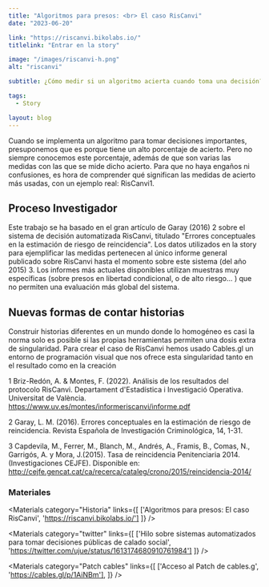 ```yaml
---
title: "Algoritmos para presos: <br> El caso RisCanvi"
date: "2023-06-20"

link: "https://riscanvi.bikolabs.io/"
titlelink: "Entrar en la story"

image: "/images/riscanvi-h.png"
alt: "riscanvi"

subtitle: ¿Cómo medir si un algoritmo acierta cuando toma una decisión?

tags:
  - Story

layout: blog
---
```


<script>
  import Materials from "$lib/components/Materials/Materials.svelte";
</script>

Cuando se implementa un algoritmo para tomar decisiones importantes, presuponemos que es porque tiene un alto porcentaje de acierto. Pero no siempre conocemos este porcentaje, además de que son varias las medidas con las que se mide dicho acierto. Para que no haya engaños ni confusiones, es hora de comprender qué significan las medidas de acierto más usadas, con un ejemplo real: RisCanvi1.

## Proceso Investigador

Este trabajo se ha basado en el gran artículo de Garay (2016) 2 sobre el sistema de decisión automatizada RisCanvi, titulado "Errores conceptuales en la estimación de riesgo de reincidencia". Los datos utilizados en la story para ejemplificar las medidas pertenecen al único informe general publicado sobre RisCanvi hasta el momento sobre este sistema (del año 2015) 3. Los informes más actuales disponibles utilizan muestras muy específicas (sobre presos en libertad condicional, o de alto riesgo... ) que no permiten una evaluación más global del sistema.

## Nuevas formas de contar historias

Construir historias diferentes en un mundo donde lo homogéneo es casi la norma solo es posible si las propias herramientas permiten una dosis extra de singularidad. Para crear el caso de RisCanvi hemos usado Cables.gl un entorno de programación visual que nos ofrece esta singularidad tanto en el resultado como en la creación

1 Briz-Redón, A. & Montes, F. (2022). Análisis de los resultados del protocolo RisCanvi. Departament d'Estadística i Investigació Operativa. Universitat de València. https://www.uv.es/montes/informeriscanvi/informe.pdf

2 Garay, L. M. (2016). Errores conceptuales en la estimación de riesgo de reincidencia. Revista Española de Investigación Criminológica, 14, 1-31.

3 Capdevila, M., Ferrer, M., Blanch, M., Andrés, A., Framis, B., Comas, N., Garrigós, A. y Mora, J.(2015). Tasa de reincidencia Penitenciaria 2014.(Investigaciones CEJFE). Disponible en: http://cejfe.gencat.cat/ca/recerca/cataleg/crono/2015/reincidencia-2014/

### Materiales

<Materials category="Historia" links={[
['Algoritmos para presos: El caso RisCanvi', 'https://riscanvi.bikolabs.io/']
]}
/>

<Materials category="twitter" links={[
['Hilo sobre sistemas automatizados para tomar decisiones públicas de calado social', 'https://twitter.com/ujue/status/1613174680910761984']
]}
/>

<Materials category="Patch cables" links={[
['Acceso al Patch de cables.g', 'https://cables.gl/p/1AiNBm'],
]}
/>

